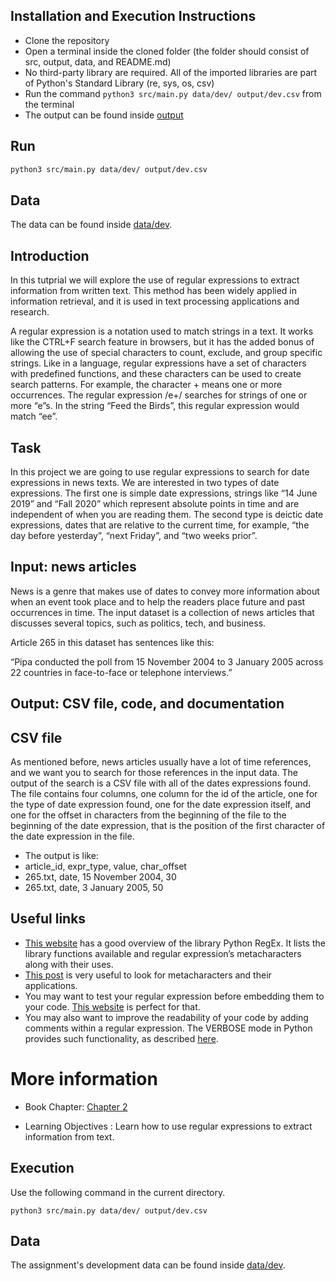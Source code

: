 ## Installation and Execution Instructions
- Clone the repository
- Open a terminal inside the cloned folder (the folder should consist of src, output, data, and README.md)
- No third-party library are required. All of the imported libraries are part of Python's Standard Library (re, sys, os, csv)
- Run the command ```python3 src/main.py data/dev/ output/dev.csv``` from the terminal
- The output can be found inside [output](output)

## Run
```bash
python3 src/main.py data/dev/ output/dev.csv
```

## Data

The data can be found inside [data/dev](data/dev).



## Introduction
In this tutprial we will explore the use of regular expressions to extract information from written text. This method has been widely applied in information retrieval, and it is used in text processing applications and research.

A regular expression is a notation used to match strings in a text. It works like the CTRL+F search feature in browsers, but it has the added bonus of allowing the use of special characters to count, exclude, and group specific strings. Like in a language, regular expressions have a set of characters with predefined functions, and these characters can be used to create search patterns. For example, the character + means one or more occurrences. The regular expression /e+/ searches for strings of one or more “e”s. In the string “Feed the Birds”, this regular expression would match “ee”.
## Task
In this project we are going to use regular expressions to search for date expressions in news texts. We are interested in two types of date expressions. The first one is simple date expressions, strings like “14 June 2019” and “Fall 2020” which represent absolute points in time and are independent of when you are reading them. The second type is deictic date expressions, dates that are relative to the current time, for example, “the day before yesterday”, “next Friday”, and “two weeks prior”.
## Input: news articles
News is a genre that makes use of dates to convey more information about when an event took place and to help the readers place future and past occurrences in time. The input dataset is a collection of news articles that discusses several topics, such as politics, tech, and business. 

Article 265 in this dataset has sentences like this:

“Pipa conducted the poll from 15 November 2004 to 3 January 2005 across 22 countries in face-to-face or telephone interviews.”
## Output: CSV file, code, and documentation
## CSV file
As mentioned before, news articles usually have a lot of time references, and we want you to search for those references in the input data. The output of the search is a CSV file with all of the dates expressions found. The file contains four columns, one column for the id of the article, one for the type of date expression found, one for the date expression itself, and one for the offset in characters from the beginning of the file to the beginning of the date expression, that is the position of the first character of the date expression in the file.

- The output is like:
- article_id, expr_type, value, char_offset
- 265.txt, date, 15 November 2004, 30
- 265.txt, date, 3 January 2005, 50


## Useful links
- [This website](https://www.w3schools.com/python/python_regex.asp) has a good overview of the library Python RegEx. It lists the library functions available and regular expression’s metacharacters along with their uses.
- [This post](https://medium.com/factory-mind/regex-tutorial-a-simple-cheatsheet-by-examples-649dc1c3f285) is very useful to look for metacharacters and their applications.
- You may want to test your regular expression before embedding them to your code. [This website](https://regex101.com/) is perfect for that. 
- You may also want to improve the readability of your code by adding comments within a regular expression. The VERBOSE mode in Python provides such functionality, as described [here](https://docs.python.org/3.5/library/re.html#re.X). 

# More information
- Book Chapter: [Chapter 2](https://web.stanford.edu/~jurafsky/slp3/2.pdf)

- Learning Objectives : Learn how to use regular expressions to extract information from text.

## Execution
Use the following command in the current directory.

`python3 src/main.py data/dev/ output/dev.csv`

## Data

The assignment's development data can be found inside [data/dev](data/dev).
